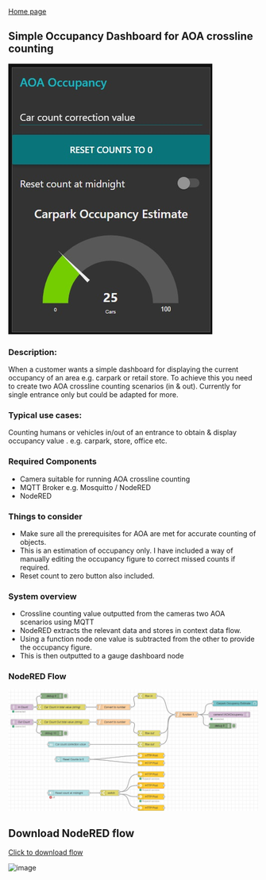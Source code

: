 [Home page](README.md)

## Simple Occupancy Dashboard for AOA crossline counting 

![Example of Dashboard](https://github.com/cronsh/cronsh.github.io/blob/main/AOA_Crossline_occupancy_NR_Dashboard.jpg?raw=true)

### Description:
 When a customer wants a simple dashboard for displaying the current occupancy of an area e.g. carpark or retail store. To achieve this you need to create two AOA crossline counting scenarios (in & out). Currently for single entrance only but could be adapted for more.

### Typical use cases:
Counting humans or vehicles in/out of an entrance to obtain & display occupancy value . e.g. carpark, store, office etc.

### Required Components
- Camera suitable for running AOA crossline counting
- MQTT Broker e.g. Mosquitto / NodeRED
- NodeRED

### Things to consider
- Make sure all the prerequisites for AOA are met for accurate counting of objects.
- This is an estimation of occupancy only. I have included a way of manually editing the occupancy figure to correct missed counts if required.
- Reset count to zero button also included.

### System overview
- Crossline counting value outputted from the cameras two AOA scenarios using MQTT
- NodeRED extracts the relevant data and stores in context data flow.
- Using a function node one value is subtracted from the other to provide the occupancy figure. 
- This is then outputted to a gauge dashboard node

### NodeRED Flow
![Example Flow](https://github.com/cronsh/cronsh.github.io/blob/main/AOA_Crossline_occupancy_NR_Flow.jpg?raw=true)

## Download NodeRED flow 

[Click to download flow](https://github.com/cronsh/nodered-flows/blob/main/Axis-AOA-Crossline-counting-dashboard/AOA_Crossline_occupancy_NR_Flow.jpg)

![image](https://api.aintegration.team/image/custom-analytics)
